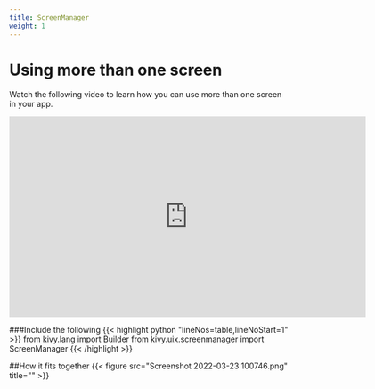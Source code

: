 ```yaml
---
title: ScreenManager
weight: 1
---
```


# Using more than one screen
Watch the following video to learn how you can use more than one screen in your app.

<iframe width="640" height="360" src="https://web.microsoftstream.com/embed/video/fad814b9-d771-4e38-8716-e25e657cfda6?autoplay=false&showinfo=true" allowfullscreen style="border:none;"></iframe>

###Include the following
{{< highlight python "lineNos=table,lineNoStart=1" >}}
from kivy.lang import Builder
from kivy.uix.screenmanager import ScreenManager
{{< /highlight >}}


##How it fits together
{{< figure src="Screenshot 2022-03-23 100746.png" title="" >}}